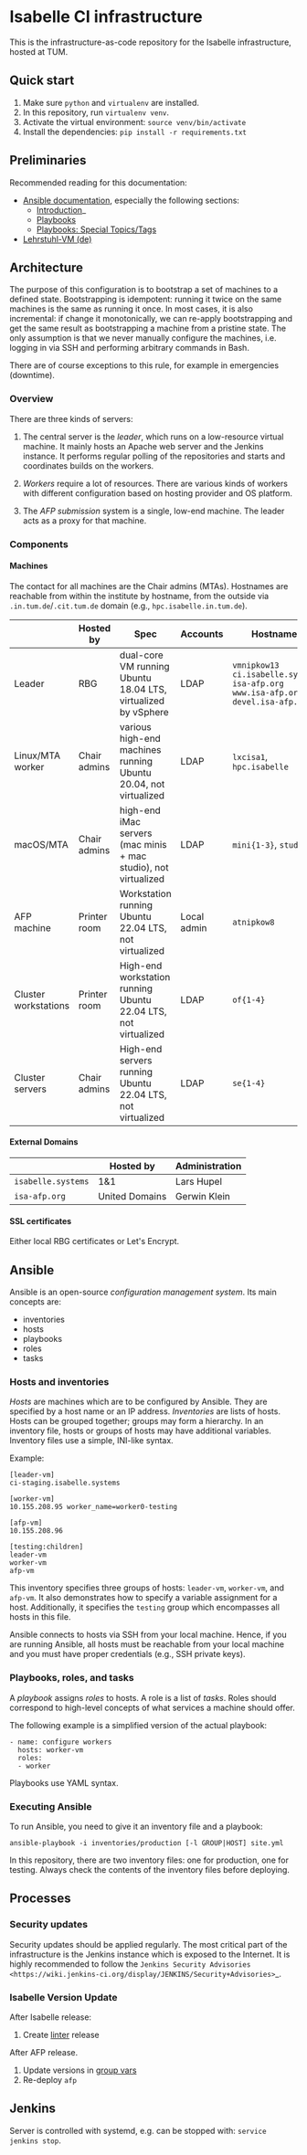 # Isabelle CI infrastructure
This is the infrastructure-as-code repository for the Isabelle infrastructure, hosted at TUM.

## Quick start

1. Make sure `python` and `virtualenv` are installed.
2. In this repository, run `virtualenv venv`.
3. Activate the virtual environment: `source venv/bin/activate`
4. Install the dependencies: `pip install -r requirements.txt`

## Preliminaries
Recommended reading for this documentation:
- [Ansible documentation](https://docs.ansible.com/ansible/), especially the following sections:
    * [Introduction](https://docs.ansible.com/ansible/)_
    * [Playbooks](https://docs.ansible.com/ansible/playbooks.html)
    * [Playbooks: Special Topics/Tags](https://docs.ansible.com/ansible/playbooks_tags.html)
- [Lehrstuhl-VM (de)](https://wiki.in.tum.de/Informatik/Benutzerwiki/LehrstuhlVM)

## Architecture
The purpose of this configuration is to bootstrap a set of machines to a defined state.
Bootstrapping is idempotent: running it twice on the same machines is the same as running it once.
In most cases, it is also incremental: if change it monotonically, we can re-apply bootstrapping and get the same result as bootstrapping a machine from a pristine state.
The only assumption is that we never manually configure the machines, i.e. logging in via SSH and performing arbitrary commands in Bash.

There are of course exceptions to this rule, for example in emergencies (downtime).


### Overview

There are three kinds of servers:

1. The central server is the *leader*, which runs on a low-resource virtual machine.
   It mainly hosts an Apache web server and the Jenkins instance.
   It performs regular polling of the repositories and starts and coordinates builds on the workers.

2. *Workers* require a lot of resources.
   There are various kinds of workers with different configuration based on hosting provider and OS platform.

3. The *AFP submission* system is a single, low-end machine.
   The leader acts as a proxy for that machine.


### Components

#### Machines
The contact for all machines are the Chair admins (MTAs).
Hostnames are reachable from within the institute by hostname, from the outside via `.in.tum.de`/`.cit.tum.de` domain
(e.g., `hpc.isabelle.in.tum.de`).

|                      | Hosted by    | Spec                                                            | Accounts    | Hostnames                                                                                              |
|----------------------|--------------|-----------------------------------------------------------------|-------------|--------------------------------------------------------------------------------------------------------|
| Leader               | RBG          | dual-core VM running Ubuntu 18.04 LTS, virtualized by vSphere   | LDAP        | `vmnipkow13`<br> `ci.isabelle.systems`<br> `isa-afp.org`<br> `www.isa-afp.org`<br> `devel.isa-afp.org` |
| Linux/MTA worker     | Chair admins | various high-end machines running Ubuntu 20.04, not virtualized | LDAP        | `lxcisa1`, `hpc.isabelle`                                                                              |
| macOS/MTA            | Chair admins | high-end iMac servers (mac minis + mac studio), not virtualized | LDAP        | `mini{1-3}`, `studio1`                                                                                 |
| AFP machine          | Printer room | Workstation running Ubuntu 22.04 LTS, not virtualized           | Local admin | `atnipkow8`                                                                                            |
| Cluster workstations | Printer room | High-end workstation running Ubuntu 22.04 LTS, not virtualized  | LDAP        | `of{1-4}`                                                                                              |
| Cluster servers      | Chair admins | High-end servers running Ubuntu 22.04 LTS, not virtualized      | LDAP        | `se{1-4}`                                                                                              |


#### External Domains
|                    | Hosted by      | Administration |
|--------------------|----------------|----------------|
| `isabelle.systems` | 1&1            | Lars Hupel     |
| `isa-afp.org`      | United Domains | Gerwin Klein   |

#### SSL certificates
Either local RBG certificates or Let's Encrypt.


## Ansible
Ansible is an open-source *configuration management system*.
Its main concepts are:
- inventories
- hosts
- playbooks
- roles
- tasks

### Hosts and inventories
*Hosts* are machines which are to be configured by Ansible.
They are specified by a host name or an IP address.
*Inventories* are lists of hosts.
Hosts can be grouped together; groups may form a hierarchy.
In an inventory file, hosts or groups of hosts may have additional variables.
Inventory files use a simple, INI-like syntax.

Example:

```
[leader-vm]
ci-staging.isabelle.systems

[worker-vm]
10.155.208.95 worker_name=worker0-testing

[afp-vm]
10.155.208.96

[testing:children]
leader-vm
worker-vm
afp-vm
```

This inventory specifies three groups of hosts: ``leader-vm``, ``worker-vm``, and ``afp-vm``.
It also demonstrates how to specify a variable assignment for a host.
Additionally, it specifies the ``testing`` group which encompasses all hosts in this file.

Ansible connects to hosts via SSH from your local machine.
Hence, if you are running Ansible, all hosts must be reachable from your local machine and you must have proper credentials (e.g., SSH private keys).

### Playbooks, roles, and tasks
A *playbook* assigns *roles* to hosts.
A role is a list of *tasks*.
Roles should correspond to high-level concepts of what services a machine should offer.

The following example is a simplified version of the actual playbook:
```
- name: configure workers
  hosts: worker-vm
  roles:
  - worker
```
Playbooks use YAML syntax.

### Executing Ansible
To run Ansible, you need to give it an inventory file and a playbook:
```
ansible-playbook -i inventories/production [-l GROUP|HOST] site.yml
```
In this repository, there are two inventory files: one for production, one for testing.
Always check the contents of the inventory files before deploying.

## Processes

### Security updates
Security updates should be applied regularly.
The most critical part of the infrastructure is the Jenkins instance which is exposed to the Internet.
It is highly recommended to follow the `Jenkins Security Advisories <https://wiki.jenkins-ci.org/display/JENKINS/Security+Advisories>`_.

### Isabelle Version Update
After Isabelle release:
1. Create [linter](https://github.com/isabelle-prover/isabelle-linter) release

After AFP release.
1. Update versions in [group vars](ansible/group_vars/all.yml)
2. Re-deploy `afp`

## Jenkins
Server is controlled with systemd, e.g. can be stopped with: `service jenkins stop`.